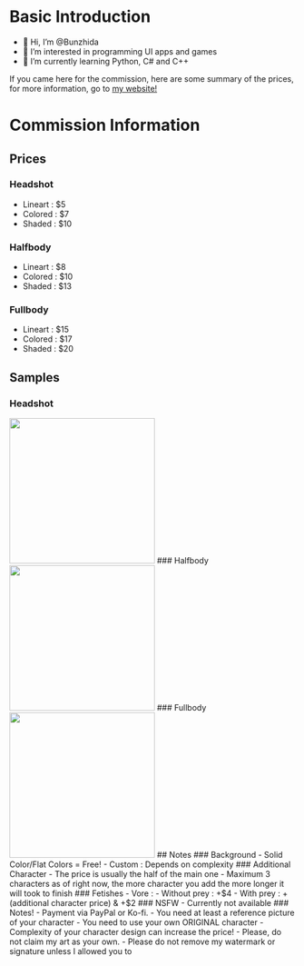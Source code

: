 # Basic Introduction
- 👋 Hi, I’m @Bunzhida
- 👀 I’m interested in programming UI apps and games
- 🌱 I’m currently learning Python, C# and C++

<!--- 
OwO
--->

If you came here for the commission, here are some summary of the prices, for more information, go to [my website!](https://bunzhida.000webhostapp.com/commissions)
# Commission Information
## Prices
### Headshot
- Lineart : $5
- Colored : $7
- Shaded : $10
### Halfbody
- Lineart : $8
- Colored : $10
- Shaded : $13
### Fullbody
- Lineart : $15
- Colored : $17
- Shaded : $20
## Samples
### Headshot
<img src="https://user-images.githubusercontent.com/53262904/179643365-1a2ab75f-e25c-4fae-b01a-a51bbfaaa5e0.png" width="256" height="256">
### Halfbody
<img src="https://user-images.githubusercontent.com/53262904/179643470-f82c20ba-f4e4-4fdd-b82a-86fc5a2b9170.png" width="256" height="256">
### Fullbody
<img src="https://user-images.githubusercontent.com/53262904/179643542-9e1515ff-8eea-48f7-bf57-675c0e070060.png" width="256" height="256">
## Notes
### Background
- Solid Color/Flat Colors = Free!
- Custom : Depends on complexity
### Additional Character
- The price is usually the half of the main one
- Maximum 3 characters as of right now, the more character you add the more longer it will took to finish
### Fetishes
- Vore :
  - Without prey : +$4
  - With prey : +(additional character price) & +$2
### NSFW
- Currently not available
### Notes!
- Payment via PayPal or Ko-fi.
- You need at least a reference picture of your character
- You need to use your own ORIGINAL character
- Complexity of your character design can increase the price!
- Please, do not claim my art as your own.
- Please do not remove my watermark or signature unless I allowed you to

